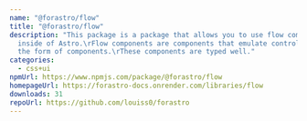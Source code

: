 ```yaml
---
name: "@forastro/flow"
title: "@forastro/flow"
description: "This package is a package that allows you to use flow components
  inside of Astro.\rFlow components are components that emulate control flow in
  the form of components.\rThese components are typed well."
categories:
  - css+ui
npmUrl: https://www.npmjs.com/package/@forastro/flow
homepageUrl: https://forastro-docs.onrender.com/libraries/flow
downloads: 31
repoUrl: https://github.com/louiss0/forastro
---
```

